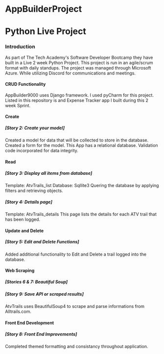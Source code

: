 # AppBuilderProject
<h1>Python Live Project</h1>

<h3>Introduction</h3>
<p>As part of The Tech Academy's Software Developer Bootcamp they have built in a Live 2 week Python Project. This project is run in an agile/scrum format with daily standups. 
The project was managed through Microsoft Azure. While utilizing Discord for communications and meetings.</p> 

  <h4>CRUD Functionality</h4>
      <p>AppBuilder9000 uses Django framework. 
      I used pyCharm for this project. Listed in this repository is and Expense Tracker app I built during this 2 week Sprint. </p>

  <h4>Create<h4>
    <h5>[Story 2: Create your model]</h5>
      <p>Created a model for data that will be collected to store in the database. 
      Created a form for the model. 
      This App has a relational database.
      Validation code incorporated for data integrity.</p>

<h4>Read</h4>
  <h5>[Story 3: Display all items from database]</h5>
    <p>Template: AtvTrails_list
    Database: Sqllite3
    Quering the database by applying filters and retrieving objects. </p>

  <h5>[Story 4: Details page]</h5>
    <p>Template: AtvTrails_details
    This page lists the details for each ATV trail that has been logged. </p>
    
<h4>Update and Delete</h4>
  <h5>[Story 5: Edit and Delete Functions]</h5>
    <p>Added additional functionality to Edit and Delete a trail logged into the database.</p>
    
<h4>Web Scraping<h4>
  <h5>[Stories 6 & 7: Beautiful Soup]</h5>
  <h5>[Story 9: Save API or scraped results]</h5>
  <p>AtvTrails uses BeautifulSoup4 to scrape and parse informations from Alltrails.com.</p>

<h4>Front End Development</h4>
  <h5>[Story 8: Front End Improvements]</h5>
  <p>Completed themed formatting and consistancy throughout application.</p>
